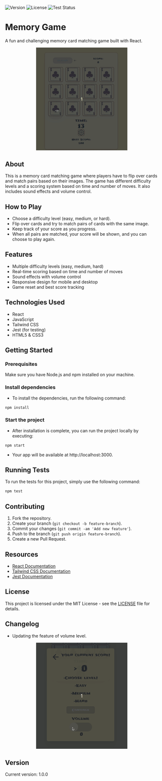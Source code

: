 ![Version](https://img.shields.io/badge/version-1.0.0-blue)
![License](https://img.shields.io/badge/license-MIT-green)
![Test Status](https://img.shields.io/badge/test-passing-brightgreen)

# Memory Game
A fun and challenging memory card matching game built with React.

<div style="text-align: center;">
  <img src="./game-demo/play.gif" width="300" />
</div>

## About
This is a memory card matching game where players have to flip over cards and match pairs based on their images. 
The game has different difficulty levels and a scoring system based on time and number of moves. It also includes sound 
effects and volume control.
## How to Play
- Choose a difficulty level (easy, medium, or hard).
- Flip over cards and try to match pairs of cards with the same image.
- Keep track of your score as you progress.
- When all pairs are matched, your score will be shown, and you can choose to play again.
## Features
- Multiple difficulty levels (easy, medium, hard)
- Real-time scoring based on time and number of moves
- Sound effects with volume control
- Responsive design for mobile and desktop
- Game reset and best score tracking
## Technologies Used
- React
- JavaScript
- Tailwind CSS
- Jest (for testing)
- HTML5 & CSS3
## Getting Started

### Prerequisites
Make sure you have Node.js and npm installed on your machine.

### Install dependencies
- To install the dependencies, run the following command:

```bash
npm install
```
### Start the project 
- After installation is complete, you can run the project locally by executing:
```bash
npm start
```
- Your app will be available at http://localhost:3000.
## Running Tests

To run the tests for this project, simply use the following command:

```bash
npm test
```
## Contributing
1. Fork the repository.
2. Create your branch (`git checkout -b feature-branch`).
3. Commit your changes (`git commit -am 'Add new feature'`).
4. Push to the branch (`git push origin feature-branch`).
5. Create a new Pull Request.
## Resources
- [React Documentation](https://reactjs.org/docs/getting-started.html)
- [Tailwind CSS Documentation](https://tailwindcss.com/docs)
- [Jest Documentation](https://jestjs.io/docs/en/getting-started)
## License
This project is licensed under the MIT License - see the [LICENSE](LICENSE) file for details.
## Changelog
- Updating the feature of volume level.
<div style="text-align: center;">
  <img src="./game-demo/change_volume.gif" width="300" />
</div>

## Version
<p class="text-sm">Current version: 1.0.0</p>
